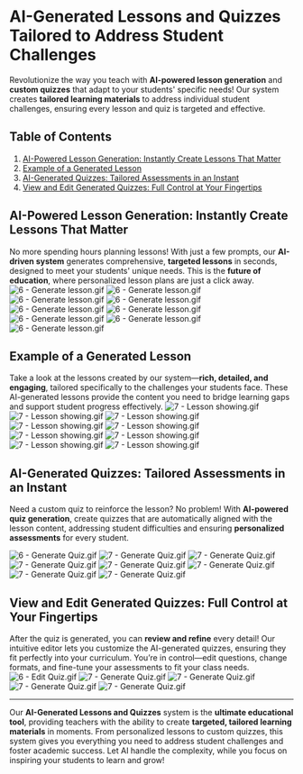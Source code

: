 # AI-Generated Lessons and Quizzes Tailored to Address Student Challenges

Revolutionize the way you teach with **AI-powered lesson generation** and **custom quizzes** that adapt to your students' specific needs! Our system creates **tailored learning materials** to address individual student challenges, ensuring every lesson and quiz is targeted and effective.

## Table of Contents

1. [AI-Powered Lesson Generation: Instantly Create Lessons That Matter](#ai-powered-lesson-generation-instantly-create-lessons-that-matter)
2. [Example of a Generated Lesson](#example-of-a-generated-lesson)
3. [AI-Generated Quizzes: Tailored Assessments in an Instant](#ai-generated-quizzes-tailored-assessments-in-an-instant)
4. [View and Edit Generated Quizzes: Full Control at Your Fingertips](#view-and-edit-generated-quizzes-full-control-at-your-fingertips)

## AI-Powered Lesson Generation: Instantly Create Lessons That Matter

No more spending hours planning lessons! With just a few prompts, our **AI-driven system** generates comprehensive, **targeted lessons** in seconds, designed to meet your students' unique needs. This is the **future of education**, where personalized lesson plans are just a click away.
![6 - Generate lesson.gif](../gifs/6_-_Generate_lesson.gif)
![6 - Generate lesson.gif](../images/Generate%20lesson/1.png)
![6 - Generate lesson.gif](../images/Generate%20lesson/3.png)
![6 - Generate lesson.gif](../images/Generate%20lesson/4.png)
![6 - Generate lesson.gif](../images/Generate%20lesson/5.png)
![6 - Generate lesson.gif](../images/Generate%20lesson/7.png)
![6 - Generate lesson.gif](../images/Generate%20lesson/11.png)
![6 - Generate lesson.gif](../images/Generate%20lesson/12.png)
![6 - Generate lesson.gif](../images/Generate%20lesson/13.png)

## Example of a Generated Lesson

Take a look at the lessons created by our system—**rich, detailed, and engaging**, tailored specifically to the challenges your students face. These AI-generated lessons provide the content you need to bridge learning gaps and support student progress effectively.
![7 - Lesson showing.gif](../gifs/7_-_Lesson_showing.gif)
![7 - Lesson showing.gif](../images/Lesson%20showing/3.png)
![7 - Lesson showing.gif](../images/Lesson%20showing/4.png)
![7 - Lesson showing.gif](../images/Lesson%20showing/5.png)
![7 - Lesson showing.gif](../images/Lesson%20showing/6.png)
![7 - Lesson showing.gif](../images/Lesson%20showing/7.png)
![7 - Lesson showing.gif](../images/Lesson%20showing/13.png)
![7 - Lesson showing.gif](../images/Lesson%20showing/18.png)
![7 - Lesson showing.gif](../images/Lesson%20showing/19.png)

## AI-Generated Quizzes: Tailored Assessments in an Instant

Need a custom quiz to reinforce the lesson? No problem! With **AI-powered quiz generation**, create quizzes that are automatically aligned with the lesson content, addressing student difficulties and ensuring **personalized assessments** for every student.

![6 - Generate Quiz.gif](../gifs/8-Generate_quiz.gif)
![7 - Generate Quiz.gif](../images/Generate%20quiz/1.png)
![7 - Generate Quiz.gif](../images/Generate%20quiz/2.png)
![7 - Generate Quiz.gif](../images/Generate%20quiz/3.png)
![7 - Generate Quiz.gif](../images/Generate%20quiz/4.png)
![7 - Generate Quiz.gif](../images/Generate%20quiz/6.png)
![7 - Generate Quiz.gif](../images/Generate%20quiz/8.1.png)
![7 - Generate Quiz.gif](../images/Generate%20quiz/8.png)

## View and Edit Generated Quizzes: Full Control at Your Fingertips

After the quiz is generated, you can **review and refine** every detail! Our intuitive editor lets you customize the AI-generated quizzes, ensuring they fit perfectly into your curriculum. You’re in control—edit questions, change formats, and fine-tune your assessments to fit your class needs.
![6 - Edit Quiz.gif](../gifs/9-Edit_Generate_quiz.gif)
![7 - Generate Quiz.gif](../images/Edit%20Generate%20quiz/1.png)
![7 - Generate Quiz.gif](../images/Edit%20Generate%20quiz/2.png)
![7 - Generate Quiz.gif](../images/Edit%20Generate%20quiz/3.png)
![7 - Generate Quiz.gif](../images/Edit%20Generate%20quiz/4.png)

---

Our **AI-Generated Lessons and Quizzes** system is the **ultimate educational tool**, providing teachers with the ability to create **targeted, tailored learning materials** in moments. From personalized lessons to custom quizzes, this system gives you everything you need to address student challenges and foster academic success. Let AI handle the complexity, while you focus on inspiring your students to learn and grow!
